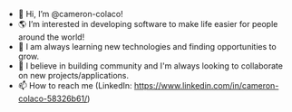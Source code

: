 - 👋 Hi, I’m @cameron-colaco!
- 🌎 I’m interested in developing software to make life easier for people around the world!
- 🌱 I am always learning new technologies and finding opportunities to grow.
- 💞️ I believe in building community and I'm always looking to collaborate on new projects/applications.
- 📫 How to reach me (LinkedIn: https://www.linkedin.com/in/cameron-colaco-58326b61/)

<!---
cameron-colaco/cameron-colaco is a ✨ special ✨ repository because its `README.md` (this file) appears on your GitHub profile.
You can click the Preview link to take a look at your changes.
--->
